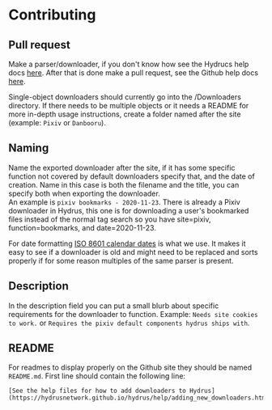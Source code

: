 # Contributing
## Pull request
Make a parser/downloader, if you don't know how see the Hydrucs help docs [here](https://hydrusnetwork.github.io/hydrus/help/downloader_intro.html). After that is done make a pull request, see the Github help docs [here](https://docs.github.com/en/github/collaborating-with-issues-and-pull-requests/creating-a-pull-request
).

Single-object downloaders should currently go into the /Downloaders directory. If there needs to be multiple objects or it needs a README for more in-depth usage instructions, create a folder named after the site (example: `Pixiv` or `Danbooru`).

## Naming
Name the exported downloader after the site, if it has some specific function not covered by default downloaders specify that, and the date of creation. Name in this case is both the filename and the title, you can specify both when exporting the downloader.  
An example is `pixiv bookmarks - 2020-11-23`. There is already a Pixiv downloader in Hydrus, this one is for downloading a user's bookmarked files instead of the normal tag search so you have site=pixiv, function=bookmarks, and date=2020-11-23.

For date formatting [ISO 8601 calendar dates](https://en.wikipedia.org/wiki/ISO_8601#Calendar_dates) is what we use. It makes it easy to see if a downloader is old and might need to be replaced and sorts properly if for some reason multiples of the same parser is present.

## Description
In the description field you can put a small blurb about specific requirements for the downloader to function. Example: `Needs site cookies to work.` or `Requires the pixiv default components hydrus ships with`.

## README
For readmes to display properly on the Github site they should be named `README.md`. First line should contain the following line:
```
[See the help files for how to add downloaders to Hydrus](https://hydrusnetwork.github.io/hydrus/help/adding_new_downloaders.html)
```